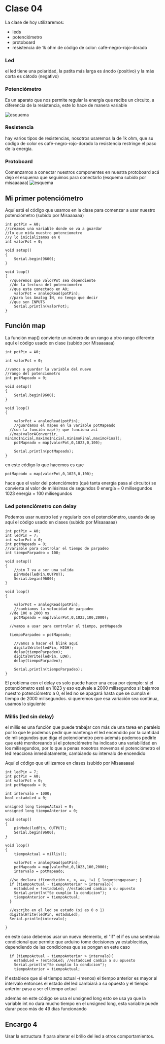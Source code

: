 # Clase 04
La clase de hoy utilizaremos:
- leds
- potenciómetro
- protoboard
- resistencia de 1k ohm de código de color: café-negro-rojo-dorado

### Led
el led tiene una polaridad, la patita más larga es ánodo (positivo) y la más corta es cátodo (negativo)

### Potenciómetro
Es un aparato que nos permite regular la energía que recibe un circuito, a diferencia de la resistencia, este lo hace de manera variable

![esquema](./Imagenes/potenciometro.png)

### Resistencia
hay varios tipos de resistencias, nosotros usaremos la de 1k ohm, que su código de color es café-negro-rojo-dorado
la resistencia restringe el paso de la energía.

### Protoboard
Comenzamos a conectar nuestros componentes en nuestra protoboard
acá dejo el esquema que seguimos para conectarlo
(esquema subido por misaaaaaa)
![esquema](./Imagenes/protoboardledpin.png)

## Mi primer potenciómetro
Aquí está el código que usamos en la clase para comenzar
a usar nuestro potenciómetro
(subido por Misaaaaaa)

```
int potPin = A0;
//creamos una variable donde se va a guardar
//lo que mida nuestro potenciometro
//y lo inicializamos en 0
int valorPot = 0; 

void setup()
{
	Serial.begin(9600);  
}

void loop()
{
  //queremos que valorPot sea dependiente
  //de la lectura del potenciometro
  //que esta conectado en A0;
  	valorPot = analogRead(potPin);
  //para los Analog IN, no tengo que decir
  //que son INPUTS
	Serial.println(valorPot);
}
```

## Función map
La función map() convierte un número de un rango
a otro rango diferente
aquí el código usado en clase (subido por Misaaaaaa)

```
int potPin = A0;

int valorPot = 0; 

//vamos a guardar la variable del nuevo
//rango del potenciometro
int potMapeado = 0;

void setup()
{
	Serial.begin(9600);  
}

void loop()
{

  	valorPot = analogRead(potPin);
  	//guardamos el mapeo en la variable potMapeado
  //con la función map(); que funciona así 
  //map(valorAConvertir, minimoInicial,maximoInicial,minimoFinal,maximoFinal);
  	potMapeado = map(valorPot,0,1023,0,100);

	Serial.println(potMapeado);
}
```
en este código lo que hacemos es que 
```
potMapeado = map(valorPot,0,1023,0,100);
```
hace que el valor del potenciómetro (qué tanta energía pasa al circuito)
se convierta al valor de milésimas de segundos 
0 energía = 0 milisegundos
1023 energía = 100 milisegundos

### Led potenciómetro con delay
Podemos usar nuestro led y regularlo con el potenciómetro, usando delay
aquí el código usado en clases 
(subido por Misaaaaaa)

```
int potPin = A0;
int ledPin = 7;
int valorPot = 0; 
int potMapeado = 0;
//variable para controlar el tiempo de parpadeo
int tiempoParpadeo = 100;

void setup()
{
  	//pin 7 va a ser una salida
  	pinMode(ledPin,OUTPUT);
	Serial.begin(9600);  
}

void loop()
{

  	valorPot = analogRead(potPin);
  	//cambiamos la velocidad de parpadeo
  //de 100 a 2000 ms
  	potMapeado = map(valorPot,0,1023,100,2000);
  
  //vamos a usar para controlar el tiempo, potMapeado
  
  tiempoParpadeo = potMapeado;
  
  	//vamos a hacer el blink aquí
  	digitalWrite(ledPin, HIGH);
  	delay(tiempoParpadeo);
  	digitalWrite(ledPin, LOW);
  	delay(tiempoParpadeo);

	Serial.println(tiempoParpadeo);
}
```
El problema con el delay es solo puede hacer una cosa
por ejemplo: si el potenciómetro está en 1023 y eso equivale a 2000 milisegundos
si bajamos nuestro potenciómetro a 0, el led no se apagará hasta que se cumpla el 
tiempo de 2000 milisegundos.
si queremos que esa variación sea continua, usamos lo siguiente

### Millis (led sin delay)
el millis es una función que puede trabajar con más de una tarea en paralelo
por lo que le podemos pedir que mantenga el led encendido
por la cantidad de milisegundos que diga el potenciometro
pero además podemos pedirle que esté monitoreando si el potenciómetro ha indicado una variabilidad
en los milisegundos, por lo que a penas nosotros movemos el potenciómetro
el led reacciona inmediatamente, cambiando su intervalo de encendido

Aquí el código que utilizamos en clases
(subido por Misaaaaaa)

```
int ledPin = 7;
int potPin = A0;
int valorPot = 0; 
int potMapeado = 0;

int intervalo = 1000;
bool estadoLed = 0;

unsigned long tiempoActual = 0;
unsigned long tiempoAnterior = 0;

void setup()
{
  	pinMode(ledPin, OUTPUT);
  	Serial.begin(9600);
}

void loop()
{
	tiempoActual = millis();
  
  	valorPot = analogRead(potPin);
  	potMapeado = map(valorPot,0,1023,100,2000);
  	intervalo = potMapeado;
  
  //se declara if(condición >, <, ==, !=) { loquetengapasar; }
  if (tiempoActual - tiempoAnterior > intervalo){
    estadoLed = !estadoLed; //estadoLed cambia a su opuesto
    Serial.println("Se cumplio la condicion");
  	tiempoAnterior = tiempoActual;
  }
  
  //escribo en el led su estado (si es 0 o 1)
  digitalWrite(ledPin, estadoLed);
  Serial.println(intervalo);

}
```
en este caso debemos usar un nuevo elemento, el "if"
el if es una sentencia condicional que permite que arduino tome decisiones
ya establecidas, dependiendo de las condiciones que se pongan
en este caso
```
  if (tiempoActual - tiempoAnterior > intervalo){
    estadoLed = !estadoLed; //estadoLed cambia a su opuesto
    Serial.println("Se cumplio la condicion");
  	tiempoAnterior = tiempoActual;
```
if establece que si el tiempo actual -(menos) el tiempo anterior es mayor al intervalo
entonces el estado del led cambiará a su opuesto
y el tiempo anterior pasa a ser el tiempo actual

además en este código se usa el unsigned long
esto se usa ya que la variable int no dura mucho tiempo
en el unsigned long, esta variable puede durar poco más de 49 días funcionando


## Encargo 4
Usar la estructura if para alterar el brillo del led a otros comportamientos.
